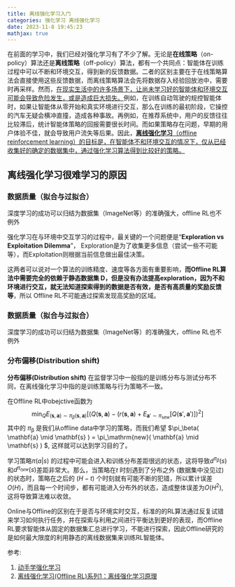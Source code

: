 ```yaml
---
title: 离线强化学习入门
categories: 强化学习 离线强化学习
date: 2023-11-8 19:45:23
mathjax: true
---
```


在前面的学习中，我们已经对强化学习有了不少了解。无论是**在线策略**（on-policy）算法还是**离线策略**（off-policy）算法，都有一个共同点：智能体在训练过程中可以不断和环境交互，得到新的反馈数据。二者的区别主要在于在线策略算法会直接使用这些反馈数据，而离线策略算法会先将数据存入经验回放池中，需要时再采样。然而，<u>在现实生活中的许多场景下，让尚未学习好的智能体和环境交互可能会导致危险发生，或是造成巨大损失。</u>例如，在训练自动驾驶的规控智能体时，如果让智能体从零开始和真实环境进行交互，那么在训练的最初阶段，它操控的汽车无疑会横冲直撞，造成各种事故。再例如，在推荐系统中，用户的反馈往往比较滞后，统计智能体策略的回报需要很长时间。而如果策略存在问题，早期的用户体验不佳，就会导致用户流失等后果。因此，<u>**离线强化学习**（offline reinforcement learning）的目标是，在智能体不和环境交互的情况下，仅从已经收集好的确定的数据集中，通过强化学习算法得到比较好的策略。</u>

## 离线强化学习很难学习的原因

### **数据质量（拟合与过拟合）**

深度学习的成功可以归结为数据集（ImageNet等）的准确强大，offline RL也不例外

强化学习在与环境中交互学习的过程中，最关键的一个问题便是“**Exploration vs Exploitation Dilemma**”， Exploration是为了收集更多信息（尝试一些不可能等），而Exploitation则根据当前信息做出最佳决策。

这两者可以说对一个算法的训练精度、速度等各方面有重要影响，**而Offline RL算法中需要完全的依赖于静态数据集 D，但是没有办法提高exploration，因为不和环境进行交互，就无法知道探索得到的数据是否有效，是否有高质量的奖励反馈等**，所以 Offline RL不可能通过探索发现高奖励的区域。

### **数据质量（拟合与过拟合）**

深度学习的成功可以归结为数据集（ImageNet等）的准确强大，offline RL也不例外

### 分布偏移(Distribution shift)

**分布偏移(Distribution shift)** 在监督学习中一般指的是训练分布与测试分布不同，在离线强化学习中指的是训练策略与行为策略不一致。

在Offline RL中obejctive函数为
$$
\min_QE_{(\mathbf{s},\mathbf{a})\sim\pi_\beta(\mathbf{s},\mathbf{a})}\left[\left(Q(\mathbf{s},\mathbf{a})-(r(\mathbf{s},\mathbf{a})+E_{\mathbf{a}'\sim\pi_{\mathrm{sew}}}\left[Q\left(\mathbf{s}',\mathbf{a}'\right)\right]\right)^2\right]
$$
其中的 $\pi_\mathrm{\beta}$ 是我们从offline data中学习的策略，而我们希望 $\pi_\beta( \mathbf{a} \mid \mathbf{s} ) = \pi_\mathrm{new}( \mathbf{a} \mid \mathbf{s} ) $, 这样就可以达到学习目的了。

学习策略$\pi(a|s)$ 的过程中可能会进入和训练分布差距很远的状态，这将导致$d^{\pi_\beta}(s)$ 和$d^{\pi_{\eta ew}}(s)$差距非常大。那么，当策略在$t$ 时刻遇到了分布之外 (数据集中没见过) 的状态时，策略在之后的 $(H-t)$ 个时刻就有可能不断的犯错，所以累计误差$O(H)$，而且每一个时间步，都有可能进入分布外的状态，造成整体误差为$O(H^2)$, 这将导致算法难以收敛。



Online与Offline的区别在于是否与环境实时交互，标准的的RL算法通过反复试错来学习如何执行任务，并在探索与利用之间进行平衡达到更好的表现，而Offline RL要求智能体从固定的数据集汇总进行学习，不能进行探索，因此Offline研究的是如何最大限度的利用静态的离线数据集来训练RL智能体。





参考:

1. [动手学强化学习](https://hrl.boyuai.com/chapter/3/%E7%A6%BB%E7%BA%BF%E5%BC%BA%E5%8C%96%E5%AD%A6%E4%B9%A0)
2. [离线强化学习(Offline RL)系列1：离线强化学习原理](https://zhuanlan.zhihu.com/p/489470062)